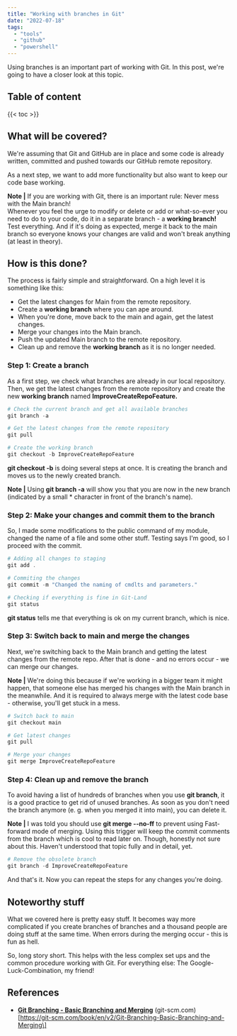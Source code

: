 ```yaml
---
title: "Working with branches in Git"
date: "2022-07-18"
tags: 
  - "tools"
  - "github"
  - "powershell"
---
```


Using branches is an important part of working with Git. In this post, we're going to have a closer look at this topic.

<!--more-->
## Table of content 
{{< toc >}}

## What will be covered?

We're assuming that Git and GitHub are in place and some code is already written, committed and pushed towards our GitHub remote repository.

As a next step, we want to add more functionality but also want to keep our code base working.

**Note |** If you are working with Git, there is an important rule: Never mess with the Main branch!  
Whenever you feel the urge to modify or delete or add or what-so-ever you need to do to your code, do it in a separate branch - a **working branch!** Test everything. And if it's doing as expected, merge it back to the main branch so everyone knows your changes are valid and won't break anything (at least in theory).

## How is this done?

The process is fairly simple and straightforward. On a high level it is something like this:

- Get the latest changes for Main from the remote repository.
- Create a **working branch** where you can ape around.
- When you're done, move back to the main and again, get the latest changes.
- Merge your changes into the Main branch.
- Push the updated Main branch to the remote repository.
- Clean up and remove the **working branch** as it is no longer needed.

### Step 1: Create a branch

As a first step, we check what branches are already in our local repository. Then, we get the latest changes from the remote repository and create the new **working branch** named **ImproveCreateRepoFeature.**

```powershell
# Check the current branch and get all available branches
git branch -a

# Get the latest changes from the remote repository 
git pull 

# Create the working branch 
git checkout -b ImproveCreateRepoFeature
```

**git checkout -b** is doing several steps at once. It is creating the branch and moves us to the newly created branch.

**Note |** Using **git branch -a** will show you that you are now in the new branch (indicated by a small \* character in front of the branch's name).

### Step 2: Make your changes and commit them to the branch

So, I made some modifications to the public command of my module, changed the name of a file and some other stuff. Testing says I'm good, so I proceed with the commit.

```powershell
# Adding all changes to staging
git add .

# Commiting the changes 
git commit -m "Changed the naming of cmdlts and parameters."

# Checking if everything is fine in Git-Land 
git status 
```

**git status** tells me that everything is ok on my current branch, which is nice.

### Step 3: Switch back to main and merge the changes

Next, we're switching back to the Main branch and getting the latest changes from the remote repo. After that is done - and no errors occur - we can merge our changes.

**Note |** We're doing this because if we're working in a bigger team it might happen, that someone else has merged his changes with the Main branch in the meanwhile. And it is required to always merge with the latest code base - otherwise, you'll get stuck in a mess.

```powershell
# Switch back to main
git checkout main 

# Get latest changes
git pull 

# Merge your changes 
git merge ImproveCreateRepoFeature
```

### Step 4: Clean up and remove the branch

To avoid having a list of hundreds of branches when you use **git branch**, it is a good practice to get rid of unused branches. As soon as you don't need the branch anymore (e. g. when you merged it into main), you can delete it.

**Note |** I was told you should use **git merge <name of your branch> --no-ff** to prevent using Fast-forward mode of merging. Using this trigger will keep the commit comments from the branch which is cool to read later on. Though, honestly not sure about this. Haven't understood that topic fully and in detail, yet.

```powershell
# Remove the obsolete branch 
git branch -d ImproveCreateRepoFeature 
```

And that's it. Now you can repeat the steps for any changes you're doing.

## Noteworthy stuff

What we covered here is pretty easy stuff. It becomes way more complicated if you create branches of branches and a thousand people are doing stuff at the same time. When errors during the merging occur - this is fun as hell.

So, long story short. This helps with the less complex set ups and the common procedure working with Git. For everything else: The Google-Luck-Combination, my friend!

## References

- **[Git Branching - Basic Branching and Merging](https://git-scm.com/book/en/v2/Git-Branching-Basic-Branching-and-Merging)** (git-scm.com)  
    \[https://git-scm.com/book/en/v2/Git-Branching-Basic-Branching-and-Merging\]
